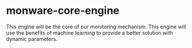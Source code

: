 # monware-core-engine
This engine will be the core of our monitoring mechanism. This engine will use the benefits of machine learning to provide a better solution with dynamic parameters.
